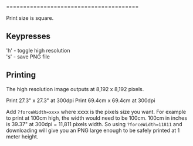 =======================================

Print size is square.

## Keypresses

'h' - toggle high resolution  
's' - save PNG file  

## Printing

The high resolution image outputs at 8,192 x 8,192 pixels.  

Print 27.3" x 27.3" at 300dpi
Print 69.4cm x 69.4cm  at 300dpi

Add `?forceWidth=xxxx` where xxxx is the pixels size you want. For example to print at 100cm high, the width would need to be 100cm. 100cm in inches is 39.37" at 300dpi = 11,811 pixels width. So using `?forceWidth=11811` and downloading will give you an PNG large enough to be safely printed at 1 meter height.